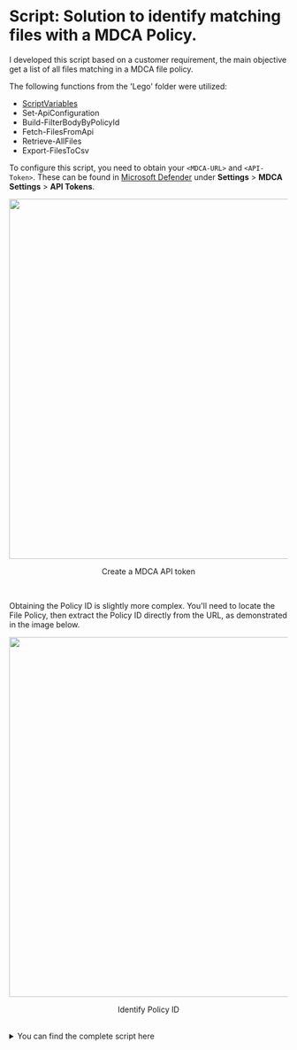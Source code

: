 # Script: Solution to identify matching files with a MDCA Policy.

I developed this script based on a customer requirement, the main objective get a list of all files matching in a MDCA file policy.

The following functions from the 'Lego' folder were utilized:
- [ScriptVariables](../../Lego/ScriptVariables.md)
- Set-ApiConfiguration
- Build-FilterBodyByPolicyId
- Fetch-FilesFromApi
- Retrieve-AllFiles
- Export-FilesToCsv

To configure this script, you need to obtain your `<MDCA-URL>` and `<API-Token>`. These can be found in [Microsoft Defender](https://security.microsoft.com) under **Settings** > **MDCA Settings** > **API Tokens**.

<p align="center">
<img src="https://github.com/user-attachments/assets/34ba8b96-a898-49c7-be9a-cc1791139d18" width="650"></p>
<p align="center">Create a MDCA API token</p>
<br>

Obtaining the Policy ID is slightly more complex. You'll need to locate the File Policy, then extract the Policy ID directly from the URL, as demonstrated in the image below.

<p align="center">
<img src="https://github.com/user-attachments/assets/599d25e6-9f44-42e7-817b-25142f59deeb" width="650"></p>
<p align="center">Identify Policy ID</p>
<br>

<details>
<summary>You can find the complete script here</summary>

```powershell
# Script to get all files matching in a File Policy under MDCA

#Function to set global variables
function ScriptVariables
{
	$script:apiToken = "<API-Token>"
	$script:tenantUrl = "<MDCA-URL>"
	$script:policyID = "651daa212e00000347cccc0b1" # Replace with the desired policy Id
}

# Function to Set API Token and URL
function Set-ApiConfiguration {
    param (
        [string]$ApiToken,
        [string]$TenantUrl
    )
    @{
        "Headers" = @{
            "Authorization" = "Token $ApiToken"
            "Content-Type"  = "application/json"
        }
        "ApiUrl" = "$TenantUrl/api/v1/files/"
    }
}

# Function to Build the Filter Body by Policy
function Build-FilterBodyByPolicy {
    param (
        [string]$PolicyID,
        [int]$Limit = 1000
    )
    @{
        "filters" = @{
            "policy" = @{
                "cabinetmatchedrulesequals" = @($PolicyID)
            }
        }
        "limit" = $Limit
    } | ConvertTo-Json -Depth 10
}

# Function to Fetch Files from API
function Fetch-FilesFromApi {
    param (
        [string]$ApiUrl,
        [hashtable]$Headers,
        [string]$Body
    )
    $response = Invoke-RestMethod -Uri $ApiUrl -Method Post -Headers $Headers -Body $Body
    $response
}

# Function to Handle Pagination
function Retrieve-AllFiles {
    param (
        [string]$ApiUrl,
        [hashtable]$Headers,
        [string]$Body
    )
    $allFiles = @()
    do {
        $response = Invoke-RestMethod -Uri $ApiUrl -Method Post -Headers $Headers -Body $Body
        $allFiles += $response.data
        $nextLink = $response."@odata.nextLink"
        if ($nextLink) {
            $ApiUrl = $nextLink
        }
    } while ($nextLink)
    $allFiles
}

# Function to Export Data to CSV
function Export-FilesToCsv {
    param (
        [array]$Files,
        [string]$FilePath
    )
    $Files | Export-Csv -Path $FilePath -NoTypeInformation
}

# Main Script Execution
function Main {
    $config = Set-ApiConfiguration -ApiToken $apiToken -TenantUrl $tenantUrl

    # Build Filter for Files by Policy Name
    $filterBody = Build-FilterBodyByPolicy -PolicyID $policyID

    # Retrieve All Files
    $allFiles = Retrieve-AllFiles -ApiUrl $config.ApiUrl -Headers $config.Headers -Body $filterBody

    # Export to CSV
    $outputPath = "FilteredFilesByPolicy.csv"
    if ($allFiles) {
        Export-FilesToCsv -Files $allFiles -FilePath $outputPath
        Write-Host "Export completed. File saved to $outputPath"
    } else {
        Write-Host "No matching files found for the specified policy."
    }
}

# Set global variables
ScriptVariables
# Run the Main Function
Main
```

</details>

<br><br>
